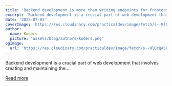 ```yaml
---
title: 'Backend development is more than writing endpoints for frontend'
excerpt: 'Backend development is a crucial part of web development that involves creating and maintaining the...'
date: '2023-07-03'
coverImage: 'https://res.cloudinary.com/practicaldev/image/fetch/s--9l0cqA5R--/c_imagga_scale,f_auto,fl_progressive,h_420,q_auto,w_1000/https://dev-to-uploads.s3.amazonaws.com/uploads/articles/087b8dkh20g7zzshm5ds.png'
author:
  name: Koders
  picture: "assets/blog/authors/koders.png"
ogImage:
  url: 'https://res.cloudinary.com/practicaldev/image/fetch/s--9l0cqA5R--/c_imagga_scale,f_auto,fl_progressive,h_420,q_auto,w_1000/https://dev-to-uploads.s3.amazonaws.com/uploads/articles/087b8dkh20g7zzshm5ds.png'
---
```


Backend development is a crucial part of web development that involves creating and maintaining the...

[Read more](https://dev.to/this-is-learning/backend-development-is-more-than-writing-endpoints-for-frontend-gl1)
